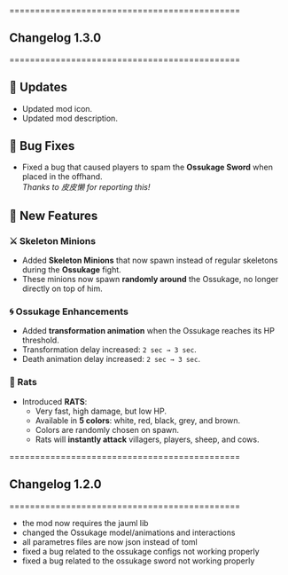 =============================================
## Changelog 1.3.0
=============================================

## 🔧 Updates
- Updated mod icon.
- Updated mod description.

## 🐛 Bug Fixes
- Fixed a bug that caused players to spam the **Ossukage Sword** when placed in the offhand.  
  _Thanks to 皮皮懒 for reporting this!_

## 🦴 New Features

### ⚔️ Skeleton Minions
- Added **Skeleton Minions** that now spawn instead of regular skeletons during the **Ossukage** fight.
- These minions now spawn **randomly around** the Ossukage, no longer directly on top of him.

### 🌀 Ossukage Enhancements
- Added **transformation animation** when the Ossukage reaches its HP threshold.
- Transformation delay increased: `2 sec → 3 sec`.
- Death animation delay increased: `2 sec → 3 sec`.

### 🐀 Rats
- Introduced **RATS**:
  - Very fast, high damage, but low HP.
  - Available in **5 colors**: white, red, black, grey, and brown.
  - Colors are randomly chosen on spawn.
  - Rats will **instantly attack** villagers, players, sheep, and cows.

=============================================
## Changelog 1.2.0
=============================================

- the mod now requires the jauml lib
- changed the Ossukage model/animations and interactions
- all parametres files are now json instead of toml
- fixed a bug related to the ossukage configs not working properly
- fixed a bug related to the ossukage sword not working properly